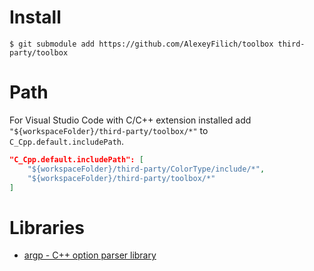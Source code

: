 # Install
```
$ git submodule add https://github.com/AlexeyFilich/toolbox third-party/toolbox
```
# Path
For Visual Studio Code with C/C++ extension installed add `"${workspaceFolder}/third-party/toolbox/*"` to `C_Cpp.default.includePath`.
```json
"C_Cpp.default.includePath": [
    "${workspaceFolder}/third-party/ColorType/include/*",
    "${workspaceFolder}/third-party/toolbox/*"
]
```

# Libraries

* [argp - C++ option parser library](argp/README.md)
